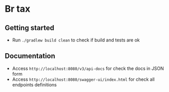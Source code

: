 # Br tax

## Getting started

- Run `./gradlew build clean` to check if build and tests are ok

## Documentation

- Access `http://localhost:8080/v3/api-docs` for check the docs in JSON form
- Access `http://localhost:8080/swagger-ui/index.html` for check all endpoints definitions 
